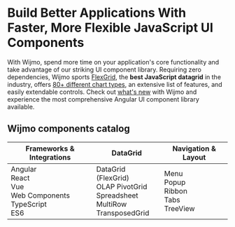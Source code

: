 # Build Better Applications With Faster, More Flexible JavaScript UI Components
With Wijmo, spend more time on your application's core functionality and take advantage of our striking UI component library. Requiring zero dependencies, Wijmo sports [FlexGrid](https://www.grapecity.com/wijmo/flexgrid-javascript-data-grid), the **best JavaScript datagrid** in the industry, offers [80+ different chart types](https://www.grapecity.com/wijmo/flexchart-javascript-chart-component), an extensive list of features, and easily extendable controls. Check out [what's new](https://www.grapecity.com/blogs/wijmo-2022-v1-has-landed) with Wijmo and experience the most comprehensive Angular UI component library available.

## Wijmo components catalog
| Frameworks & Integrations | DataGrid | Navigation & Layout |
|---------------------------|----------|---------------------|
| Angular<br>React<br>Vue<br>Web Components<br>TypeScript<br>ES6 | DataGrid (FlexGrid)<br>OLAP PivotGrid<br>Spreadsheet<br>MultiRow<br>TransposedGrid | Menu<br>Popup<br>Ribbon<br>Tabs<br>TreeView<br> |
